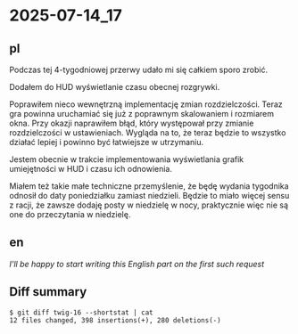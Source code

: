# 2025-07-14_17
## pl
Podczas tej 4-tygodniowej przerwy udało mi się całkiem sporo zrobić.

Dodałem do HUD wyświetlanie czasu obecnej rozgrywki.

Poprawiłem nieco wewnętrzną implementację zmian rozdzielczości.
Teraz gra powinna uruchamiać się już z poprawnym skalowaniem i rozmiarem okna.
Przy okazji naprawiłem błąd, który występował przy zmianie rozdzielczości w ustawieniach.
Wygląda na to, że teraz będzie to wszystko działać lepiej i powinno być łatwiejsze w utrzymaniu.

Jestem obecnie w trakcie implementowania wyświetlania grafik umiejętności w HUD i czasu ich odnowienia.

Miałem też takie małe techniczne przemyślenie, że będę wydania tygodnika odnosił do daty poniedziałku zamiast niedzieli.
Będzie to miało więcej sensu z racji, że zawsze dodaję posty w niedzielę w nocy, praktycznie więc nie są one do przeczytania w niedzielę.

## en
*I'll be happy to start writing this English part on the first such request*


## Diff summary
```
$ git diff twig-16 --shortstat | cat
12 files changed, 398 insertions(+), 280 deletions(-)
```
